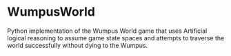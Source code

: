WumpusWorld
===========

Python implementation of the Wumpus World game that uses Artificial logical reasoning to assume game state spaces and attempts to traverse the world successfully without dying to the Wumpus.
